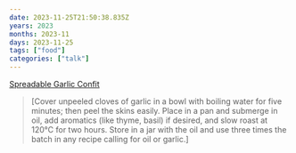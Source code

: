 ```yaml
---
date: 2023-11-25T21:50:38.835Z
years: 2023
months: 2023-11
days: 2023-11-25
tags: ["food"]
categories: ["talk"]
---
```

[Spreadable Garlic Confit](https://www.instagram.com/p/CzYnqfpP-MI/)

> [Cover unpeeled cloves of garlic in a bowl with boiling water for five minutes; then peel the skins easily. Place in a pan and submerge in oil, add aromatics (like thyme, basil) if desired, and slow roast at 120°C for two hours. Store in a jar with the oil and use three times the batch in any recipe calling for oil or garlic.]
